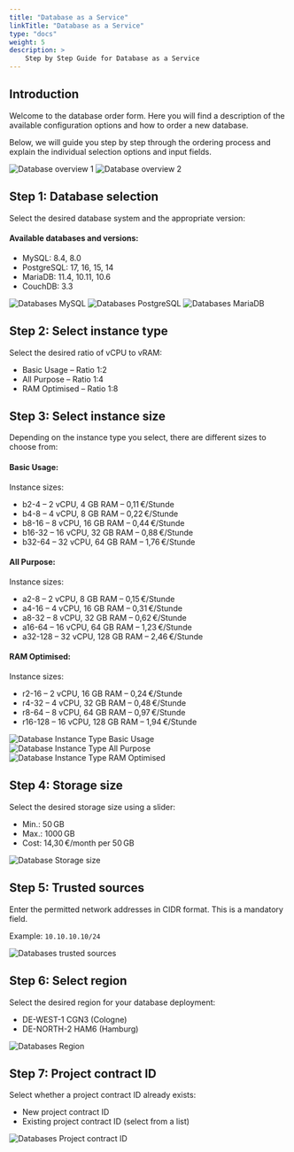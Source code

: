 ```yaml
---
title: "Database as a Service"
linkTitle: "Database as a Service"
type: "docs"
weight: 5
description: >
    Step by Step Guide for Database as a Service
---
```


## Introduction

Welcome to the database order form. Here you will find a description of the available configuration options and how to order a new database.

Below, we will guide you step by step through the ordering process and explain the individual selection options and input fields.

![Database overview 1](../img/database-overview1.png)
![Database overview 2](../img/database-overview2.png)

## Step 1: Database selection

Select the desired database system and the appropriate version:

#### Available databases and versions:

- MySQL: 8.4, 8.0
- PostgreSQL: 17, 16, 15, 14
- MariaDB: 11.4, 10.11, 10.6
- CouchDB: 3.3

![Databases MySQL](../img/database-mysql.png)
![Databases PostgreSQL](../img/database-postgres.png)
![Databases MariaDB](../img/database-mariadb.png)

## Step 2: Select instance type

Select the desired ratio of vCPU to vRAM:

- Basic Usage – Ratio 1:2
- All Purpose – Ratio 1:4
- RAM Optimised – Ratio 1:8

## Step 3: Select instance size

Depending on the instance type you select, there are different sizes to choose from:

#### Basic Usage:

Instance sizes:
- b2-4 – 2 vCPU, 4 GB RAM – 0,11 €/Stunde
- b4-8 – 4 vCPU, 8 GB RAM – 0,22 €/Stunde
- b8-16 – 8 vCPU, 16 GB RAM – 0,44 €/Stunde
- b16-32 – 16 vCPU, 32 GB RAM – 0,88 €/Stunde
- b32-64 – 32 vCPU, 64 GB RAM – 1,76 €/Stunde

#### All Purpose:

Instance sizes:
- a2-8 – 2 vCPU, 8 GB RAM – 0,15 €/Stunde
- a4-16 – 4 vCPU, 16 GB RAM – 0,31 €/Stunde
- a8-32 – 8 vCPU, 32 GB RAM – 0,62 €/Stunde
- a16-64 – 16 vCPU, 64 GB RAM – 1,23 €/Stunde
- a32-128 – 32 vCPU, 128 GB RAM – 2,46 €/Stunde

#### RAM Optimised:

Instance sizes:
- r2-16 – 2 vCPU, 16 GB RAM – 0,24 €/Stunde
- r4-32 – 4 vCPU, 32 GB RAM – 0,48 €/Stunde
- r8-64 – 8 vCPU, 64 GB RAM – 0,97 €/Stunde
- r16-128 – 16 vCPU, 128 GB RAM – 1,94 €/Stunde

![Database Instance Type Basic Usage](../img/database-basic-usage.png)
![Database Instance Type All Purpose](../img/database-all-purpose.png)
![Database Instance Type RAM Optimised](../img/database-ram.png)

## Step 4: Storage size

Select the desired storage size using a slider:

- Min.: 50 GB
- Max.: 1000 GB
- Cost: 14,30 €/month per 50 GB

![Database Storage size](../img/database-storage-size.png)

## Step 5: Trusted sources

Enter the permitted network addresses in CIDR format.
This is a mandatory field.

Example:
`10.10.10.10/24`

![Databases trusted sources](../img/database-sources.png)

## Step 6: Select region

Select the desired region for your database deployment:

- DE-WEST-1 CGN3 (Cologne)
- DE-NORTH-2 HAM6 (Hamburg)

![Databases Region](../img/database-region.png)

## Step 7: Project contract ID

Select whether a project contract ID already exists:

- New project contract ID
- Existing project contract ID (select from a list)

![Databases Project contract ID](../img/database-existing-project.png)
